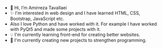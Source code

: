 - 👋 Hi, I’m Amirreza Tavallaei
- ✨ I'm interested in web design and I have learned HTML, CSS, Bootstrap, JavaScript etc.
- Also I love Python and have worked with it. For example I have worked with PyQt5 and made some projects with it.
- 💡 I'm currently learning front-end for creating better websites.
- 🔨 I'm currently creating new projects to strengthen programming.

<!---
AR-Tavallaei/AR-Tavallaei is a ✨ special ✨ repository because its `README.md` (this file) appears on your GitHub profile.
You can click the Preview link to take a look at your changes.
--->
